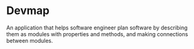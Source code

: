 # Devmap
An application that helps software engineer plan software by describing them as modules with properties and methods, and making connections between modules.
